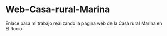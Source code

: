 # Web-Casa-rural-Marina
Enlace para mi trabajo realizando la página web de la Casa rural Marina en El Rocío 
